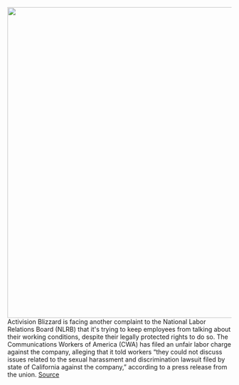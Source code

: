 <img src='https://cdn.vox-cdn.com/thumbor/0unOR6C4WFjRosSULIN_Iru0JIE=/0x0:2040x1360/1200x800/filters:focal(857x517:1183x843)/cdn.vox-cdn.com/uploads/chorus_image/image/70811190/acastro_210729_1777_blizzard_0002.0.jpg' width='700px' /><br/>
Activision Blizzard is facing another complaint to the National Labor Relations Board (NLRB) that it's trying to keep employees from talking about their working conditions, despite their legally protected rights to do so. The Communications Workers of America (CWA) has filed an unfair labor charge against the company, alleging that it told workers “they could not discuss issues related to the sexual harassment and discrimination lawsuit filed by state of California against the company,” according to a press release from the union.
<a href='https://www.theverge.com/2022/4/29/23048768/activision-blizzard-communications-workers-america-nlrb-charge-wages-working-conditions'> Source <a/>